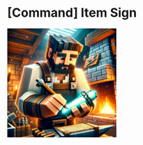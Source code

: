 # [Command] Item Sign

<img src="https://github.com/mvarken/_Command_Item-Sign/blob/main/command%20item%20signieren.jpeg" height="250" width="250">
